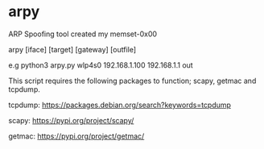 # arpy
ARP Spoofing tool created my memset-0x00

arpy [iface] [target] [gateway] [outfile]

e.g python3 arpy.py wlp4s0 192.168.1.100 192.168.1.1 out

This script requires the following packages to function; scapy, getmac and tcpdump.

tcpdump: https://packages.debian.org/search?keywords=tcpdump

scapy: https://pypi.org/project/scapy/

getmac: https://pypi.org/project/getmac/
